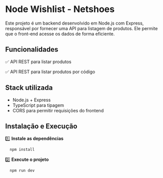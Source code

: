 # Node Wishlist - Netshoes

Este projeto é um backend desenvolvido em Node.js com Express, responsável por fornecer uma API para listagem de produtos. Ele permite que o front-end acesse os dados de forma eficiente.

## Funcionalidades

✅ API REST para listar produtos

✅ API REST para listar produtos por código

## Stack utilizada

- Node.js + Express
- TypeScript para tipagem
- CORS para permitir requisições do frontend

## Instalação e Execução

1️⃣ **Instale as dependências**

```bash
  npm install
```

2️⃣ **Execute o projeto**

```bash
  npm run dev
```

